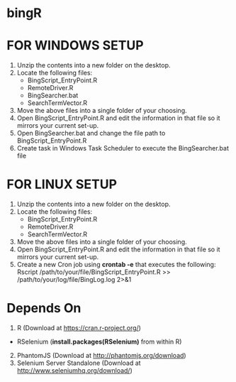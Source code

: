 # bingR


FOR WINDOWS SETUP
=================
1. Unzip the contents into a new folder on the desktop.
2. Locate the following files:
	- BingScript_EntryPoint.R
	- RemoteDriver.R
	- BingSearcher.bat
	- SearchTermVector.R
3. Move the above files into a single folder of your choosing.
4. Open BingScript_EntryPoint.R and edit the information in that file so it mirrors your current set-up.
5. Open BingSearcher.bat and change the file path to BingScript_EntryPoint.R
6. Create task in Windows Task Scheduler to execute the BingSearcher.bat file


FOR LINUX SETUP
===============
1. Unzip the contents into a new folder on the desktop.
2. Locate the following files:
	- BingScript_EntryPoint.R
	- RemoteDriver.R
	- SearchTermVector.R
3. Move the above files into a single folder of your choosing.
4. Open BingScript_EntryPoint.R and edit the information in that file so it mirrors your current set-up.
7. Create a new Cron job using <b>crontab -e</b> that executes the following:<br>
 Rscript /path/to/your/file/BingScript_EntryPoint.R >> /path/to/your/log/file/BingLog.log 2>&1
  
  
Depends On
==========
1. R (Download at https://cran.r-project.org/)
  - RSelenium (<b>install.packages(RSelenium)</b> from within R)
2. PhantomJS (Download at http://phantomjs.org/download) 
3. Selenium Server Standalone (Download at http://www.seleniumhq.org/download/)
